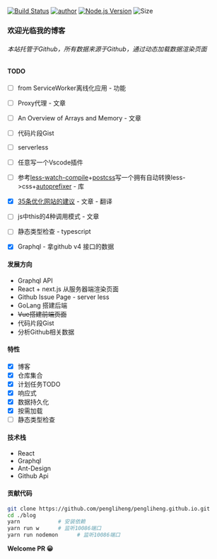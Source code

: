 [![Build Status](https://travis-ci.org/pengliheng/pengliheng.github.io.svg?branch=master)](https://travis-ci.org/pengliheng/pengliheng.github.io)
[![author](https://img.shields.io/badge/author-peng-blue.svg)](https://github.com/pengliheng/pengliheng.github.io)
[![Node.js Version](https://img.shields.io/badge/node.js-8.7.0-blue.svg)](http://nodejs.org/download)
![Size](https://github-size-badge.herokuapp.com/pengliheng/pengliheng.github.io.svg)


### 欢迎光临我的博客

###### 本站托管于Github，所有数据来源于Github，通过动态加载数据渲染页面

#### TODO
- [ ] from ServiceWorker离线化应用 - 功能
- [ ] Proxy代理 - 文章
- [ ] An Overview of Arrays and Memory - 文章
- [ ] 代码片段Gist
- [ ] serverless
- [ ] 任意写一个Vscode插件
- [ ] 参考[less-watch-compile](https://github.com/pawlh/less-watch-compile)+[postcss](https://github.com/postcss/postcss)写一个拥有自动转换less->css+[autoprefixer](https://github.com/postcss/autoprefixer) - 库
- [x] [35条优化网站的建议](https://pipk.top/article/35%E6%9D%A1%E4%BC%98%E5%8C%96%E7%BD%91%E7%AB%99%E7%9A%84%E5%BB%BA%E8%AE%AE) - 文章 - 翻译
- [ ] js中this的4种调用模式 - 文章
- [ ] 静态类型检查 - typescript
- [x] Graphql - 拿github v4 接口的数据


#### 发展方向
- Graphql API
- React + next.js 从服务器端渲染页面
- Github Issue Page - server less
- GoLang 搭建后端
- ~~Vue搭建前端页面~~
- 代码片段Gist
- 分析Github相关数据


#### 特性
- [x] 博客
- [x] 仓库集合
- [x] 计划任务TODO
- [x] 响应式
- [x] 数据持久化
- [x] 按需加载
- [ ] 静态类型检查

#### 技术栈
- React
- Graphql
- Ant-Design
- Github Api

#### 贡献代码

```bash
git clone https://github.com/pengliheng/pengliheng.github.io.git
cd ./blog
yarn            # 安装依赖
yarn run w      # 监听10086端口
yarn run nodemon      # 监听10086端口
```
**Welcome PR 😀**
